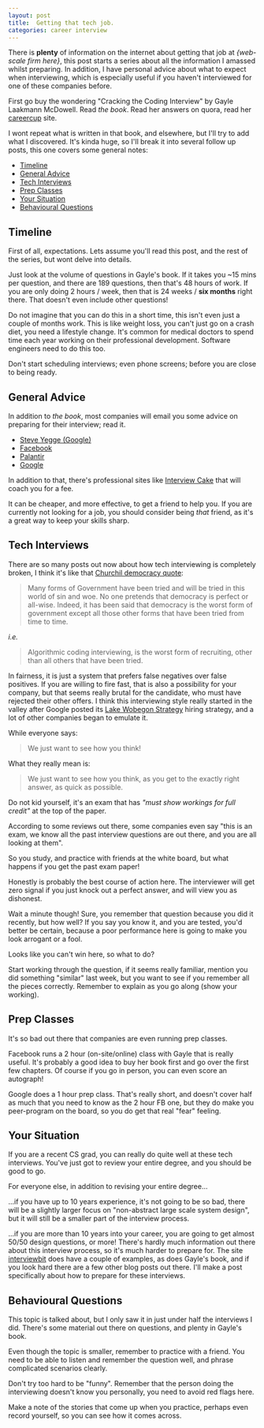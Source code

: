 ```yaml
---
layout: post
title:  Getting that tech job.
categories: career interview
---
```


There is **plenty** of information on the internet about getting that
job at *{web-scale firm here}*, this post starts a series about all
the information I amassed whilst preparing. In addition, I have
personal advice about what to expect when interviewing, which is
especially useful if you haven't interviewed for one of these
companies before.

First go buy the wondering "Cracking the Coding Interview" by Gayle
Laakmann McDowell. Read *the book*. Read her answers on quora, read
her [careercup][] site.

I wont repeat what is written in that book, and elsewhere, but I'll
try to add what I discovered. It's kinda huge, so I'll break it into
several follow up posts, this one covers some general notes:

* [Timeline](#timeline)
* [General Advice](#general-advice)
* [Tech Interviews](#tech-interviews)
* [Prep Classes](#prep-classes)
* [Your Situation](#your-situation)
* [Behavioural Questions](#behavioural-questions)

Timeline
--------

First of all, expectations. Lets assume you'll read this post, and the
rest of the series, but wont delve into details.

Just look at the volume of questions in Gayle's book. If it takes you
~15 mins per question, and there are 189 questions, then that's 48
hours of work. If you are only doing 2 hours / week, then that is 24
weeks / **six months** right there. That doesn't even include other
questions!

Do not imagine that you can do this in a short time, this isn't even
just a couple of months work. This is like weight loss, you can't just
go on a crash diet, you need a lifestyle change. It's common for
medical doctors to spend time each year working on their professional
development. Software engineers need to do this too.

Don't start scheduling interviews; even phone screens; before you are
close to being ready.

General Advice
--------------

In addition to *the book*, most companies will email you some advice
on preparing for their interview; read it.

* [Steve Yegge (Google)](https://steve-yegge.blogspot.com/2008/03/get-that-job-at-google.html)
* [Facebook](https://www.facebook.com/notes/facebook-engineering/get-that-job-at-facebook/10150964382448920/)
* [Palantir](https://www.palantir.com/2011/09/how-to-ace-an-algorithms-interview/)
* [Google](https://sites.google.com/site/coachingsessions1/interview-resources/technical-interview-resources)

In addition to that, there's professional sites like
[Interview Cake][] that will coach you for a fee.

It can be cheaper, and more effective, to get a friend to help you. If
you are currently not looking for a job, you should consider being
*that* friend, as it's a great way to keep your skills sharp.

Tech Interviews
---------------

There are so many posts out now about how tech interviewing is
completely broken, I think it's like
that [Churchil democracy quote][demo]:

[demo]: https://en.wikiquote.org/wiki/Winston_Churchill

> Many forms of Government have been tried and will be tried in this
> world of sin and woe. No one pretends that democracy is perfect or
> all-wise. Indeed, it has been said that democracy is the worst form
> of government except all those other forms that have been tried from
> time to time.

*i.e.*

> Algorithmic coding interviewing, is the worst form of recruiting,
> other than all others that have been tried.

In fairness, it is just a system that prefers false negatives over
false positives. If you are willing to fire fast, that is also a
possibility for your company, but that seems really brutal for the
candidate, who must have rejected their other offers. I think this
interviewing style really started in the valley after Google posted
its [Lake Wobegon Strategy][] hiring strategy, and a lot of other
companies began to emulate it.

While everyone says:

> We just want to see how you think!

What they really mean is:

> We just want to see how you think, as you get to the exactly right
> answer, as quick as possible.

Do not kid yourself, it's an exam that has *"must show workings for
full credit"* at the top of the paper.

According to some reviews out there, some companies even say "this is
an exam, we know all the past interview questions are out there, and
you are all looking at them".

So you study, and practice with friends at the white board, but what
happens if you get the past exam paper!

Honestly is probably the best course of action here. The interviewer
will get zero signal if you just knock out a perfect answer, and will
view you as dishonest.

Wait a minute though! Sure, you remember that question because you did
it recently, but how well? If you say you know it, and you are tested,
you'd better be certain, because a poor performance here is going to
make you look arrogant or a fool.

Looks like you can't win here, so what to do?

Start working through the question, if it seems really familiar,
mention you did something "similar" last week, but you want to see if
you remember all the pieces correctly. Remember to explain as you go
along (show your working).

Prep Classes
------------

It's so bad out there that companies are even running prep classes.

Facebook runs a 2 hour (on-site/online) class with Gayle that is
really useful. It's probably a good idea to buy her book first and go
over the first few chapters. Of course if you go in person, you can
even score an autograph!

Google does a 1 hour prep class. That's really short, and doesn't
cover half as much that you need to know as the 2 hour FB one, but
they do make you peer-program on the board, so you do get that real
"fear" feeling.

Your Situation
--------------

If you are a recent CS grad, you can really do quite well at these
tech interviews. You've just got to review your entire degree, and you
should be good to go.

For everyone else, in addition to revising your entire degree...

...if you have up to 10 years experience, it's not going to be so bad,
there will be a slightly larger focus on "non-abstract large scale
system design", but it will still be a smaller part of the interview
process.

...if you are more than 10 years into your career, you are going to
get almost 50/50 design questions, or more! There's hardly much
information out there about this interview process, so it's much
harder to prepare for. The site [interviewbit][] does have a couple of
examples, as does Gayle's book, and if you look hard there are a few
other blog posts out there. I'll make a post specifically about how to
prepare for these interviews.

Behavioural Questions
---------------------

This topic is talked about, but I only saw it in just under half the
interviews I did. There's some material out there on questions, and
plenty in Gayle's book.

Even though the topic is smaller, remember to practice with a
friend. You need to be able to listen and remember the question well,
and phrase complicated scenarios clearly.

Don't try too hard to be "funny". Remember that the person doing the
interviewing doesn't know you personally, you need to avoid red flags
here.

Make a note of the stories that come up when you practice, perhaps
even record yourself, so you can see how it comes across.

[careercup]: http://careercup.com
[Interview Cake]: https://www.interviewcake.com/
[Lake Wobegon Strategy]: https://research.googleblog.com/2006/03/hiring-lake-wobegon-strategy.html
[interviewbit]: https://www.interviewbit.com
